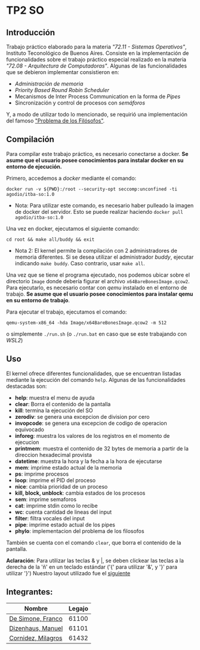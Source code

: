 # TP2 SO

## Introducción
Trabajo práctico elaborado para la materia _"72.11 - Sistemas Operativos"_, Instituto Teconológico de Buenos Aires. Consiste en la implementación de funcionalidades sobre el trabajo práctico especial realizado en la materia _"72.08 - Arquitectura de Computadoras"_. Algunas de las funcionalidades que se debieron implementar consistieron en:
- _Administración de memoria_ 
- _Priority Based Round Robin Scheduler_
- Mecanismos de Inter Process Communication en la forma de _Pipes_
- Sincronización y control de procesos con _semáforos_ 

Y, a modo de utilizar todo lo mencionado, se requirió una implementación del famoso ["Problema de los Filósofos"](https://www.ee.ryerson.ca/~courses/coe518/Labs/lab4/lisi.edu-dining-Philosopherecture8.pdf).

## Compilación
Para compilar este trabajo práctico, es necesario conectarse a docker. **Se asume que el usuario posee conocimientos para instalar docker en su entorno de ejecución.**

Primero, accedemos a _docker_ mediante el comando:
```
docker run -v ${PWD}:/root --security-opt seccomp:unconfined -ti agodio/itba-so:1.0
```
- Nota: Para utilizar este comando, es necesario haber pulleado la imagen de docker del servidor. Esto se puede realizar haciendo    `docker pull agodio/itba-so:1.0`

Una vez en docker, ejecutamos el siguiente comando: 
```
cd root && make all/buddy && exit
```
- Nota 2: El kernel permite la compilación con 2 administradores de memoria diferentes. Si se desea utilizar el administrador _buddy_, ejecutar indicando `make buddy`. Caso contrario, usar `make all`.

Una vez que se tiene el programa ejecutado, nos podemos ubicar sobre el directorio  `Image` donde debería figurar el archivo `x64BareBonesImage.qcow2`. Para ejecutarlo, es necesario contar con _qemu_ instalado en el entorno de trabajo. **Se asume que el usuario posee conocimientos para instalar qemu en su entorno de trabajo**.

Para ejecutar el trabajo, ejecutamos el comando:
```
qemu-system-x86_64 -hda Image/x64BareBonesImage.qcow2 -m 512 
```
o simplemente `./run.sh` (o `./run.bat` en caso que se este trabajando con _WSL2_)

## Uso
El kernel ofrece diferentes funcionalidades, que se encuentran listadas mediante la ejecución del comando `help`. Algunas de las funcionalidades destacadas son:

- **help**: muestra el menu de ayuda
- **clear**: Borra el contenido de la pantalla
- **kill**: termina la ejecución del SO
- **zerodiv**: se genera una excepcion de division por cero
- **invopcode**: se genera una excepcion de codigo de operacion equivocado
- **inforeg**: muestra los valores de los registros en el momento de ejecucion
- **printmem**: muestra el contenido de 32 bytes de memoria a partir de la direccion hexadecimal provista
- **datetime**: muestra la hora y la fecha a la hora de ejecutarse
- **mem**: imprime estado actual de la memoria
- **ps**: imprime procesos
- **loop**: imprime el PID del proceso
- **nice**: cambia prioridad de un proceso
- **kill, block, unblock**: cambia estados de los procesos
- **sem**: imprime semaforos
- **cat**: imprime stdin como lo recibe
- **wc**: cuenta cantidad de lineas del input
- **filter**: filtra vocales del input
- **pipe**: imprime estado actual de los pipes
- **phylo**: implementacion del problema de los filosofos

También se cuenta con el comando `clear`, que borra el contenido de la pantalla.


**Aclaración**: Para utilizar las teclas & y |, se deben clickear las teclas a la derecha de la 'ñ' en un teclado estándar ('{' para utilizar '&', y '}' para utilizar '}') Nuestro layout utilizado fue el [siguiente](https://cdn.shopify.com/s/files/1/0810/3669/files/spanish-american_1024x1024.png?v=1510790458)

## Integrantes:
Nombre | Legajo
-------|--------
[De Simone, Franco](https://github.com/desimonef) | 61100
[Dizenhaus, Manuel](https://github.com/ManuelDizen) | 61101
[Cornidez, Milagros](https://github.com/mcornidez) | 61432
